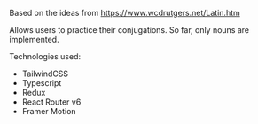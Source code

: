 Based on the ideas from 
https://www.wcdrutgers.net/Latin.htm

Allows users to practice their conjugations. 
So far, only nouns are implemented.

Technologies used: 
- TailwindCSS
- Typescript
- Redux
- React Router v6
- Framer Motion
